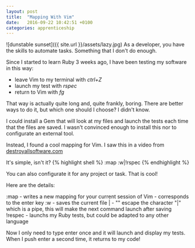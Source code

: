 ```yaml
---
layout: post
title:  "Mapping With Vim"
date:   2016-09-22 10:42:51 +0100
categories: apprenticeship
---
```


![dunstable sunset]({{ site.url }}/assets/lazy.jpg)
As a developer, you have the skills to automate tasks. Something that I
don't do enough.

Since I started to learn Ruby 3 weeks ago, I have been testing
my software in this way:

- leave Vim to my terminal with *ctrl+Z*
- launch my test with *rspec*
- return to Vim with *fg*

That way is actually quite long and, quite frankly, boring. There are better ways to
do it, but which one should I choose? I didn't know.

I could install a Gem that will look at my files and launch the tests each
time that the files are saved. I wasn't convinced enough to install this nor to
configurate an external tool.

Instead, I found a cool mapping for Vim. I saw this in a video from
[destroyallsoftware.com](www.destroyallsoftware.com)

It's simple, isn't it? {% highlight shell %}
:map <cr> :w\|!rspec <cr>
{% endhighlight %}

You can also configurate it for any project or task. That is cool!

Here are the details:

:map    - writes a new mapping for your current session of Vim
<cr>    - corresponds to the enter key
:w      - saves the current file
\|      - "\" escape the character "|" which is a pipe, this will make the next command launch after saving
!respec - launchs my Ruby tests, but could be adapted to any other language

Now I only need to type enter once and it will launch and display my tests. 
When I push enter a second time, it returns to my code!
